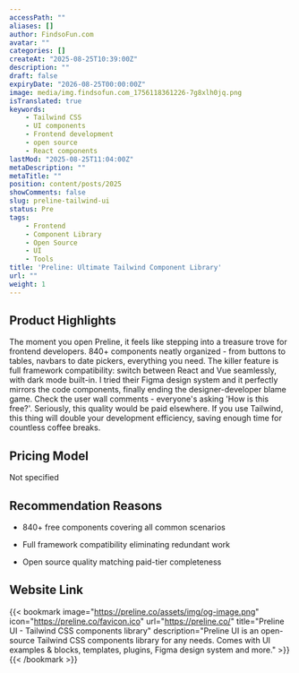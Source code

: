 ```yaml
---
accessPath: ""
aliases: []
author: FindsoFun.com
avatar: ""
categories: []
createAt: "2025-08-25T10:39:00Z"
description: ""
draft: false
expiryDate: "2026-08-25T00:00:00Z"
image: media/img.findsofun.com_1756118361226-7g8xlh0jq.png
isTranslated: true
keywords:
    - Tailwind CSS
    - UI components
    - Frontend development
    - open source
    - React components
lastMod: "2025-08-25T11:04:00Z"
metaDescription: ""
metaTitle: ""
position: content/posts/2025
showComments: false
slug: preline-tailwind-ui
status: Pre
tags:
    - Frontend
    - Component Library
    - Open Source
    - UI
    - Tools
title: 'Preline: Ultimate Tailwind Component Library'
url: ""
weight: 1
---
```

## Product Highlights
The moment you open Preline, it feels like stepping into a treasure trove for frontend developers. 840+ components neatly organized - from buttons to tables, navbars to date pickers, everything you need. The killer feature is full framework compatibility: switch between React and Vue seamlessly, with dark mode built-in. I tried their Figma design system and it perfectly mirrors the code components, finally ending the designer-developer blame game. Check the user wall comments - everyone's asking 'How is this free?'. Seriously, this quality would be paid elsewhere. If you use Tailwind, this thing will double your development efficiency, saving enough time for countless coffee breaks.

## Pricing Model
<!--more-->Not specified

## Recommendation Reasons
- 840+ free components covering all common scenarios

- Full framework compatibility eliminating redundant work

- Open source quality matching paid-tier completeness

## Website Link
{{< bookmark image="https://preline.co/assets/img/og-image.png" icon="https://preline.co/favicon.ico" url="https://preline.co/" title="Preline UI - Tailwind CSS components library" description="Preline UI is an open-source Tailwind CSS components library for any needs. Comes with UI examples & blocks, templates, plugins, Figma design system and more." >}}
{{< /bookmark >}}

